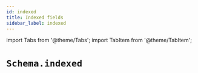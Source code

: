 ```yaml
---
id: indexed
title: Indexed fields
sidebar_label: indexed
---
```


import Tabs from '@theme/Tabs';
import TabItem from '@theme/TabItem';

# `Schema.indexed`